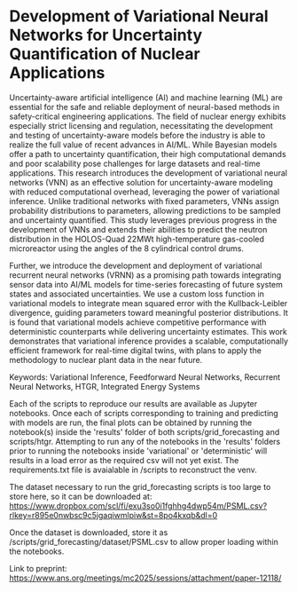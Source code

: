 # Development of Variational Neural Networks for Uncertainty Quantification of Nuclear Applications

Uncertainty-aware artificial intelligence (AI) and machine learning (ML) are essential for the safe
and reliable deployment of neural-based methods in safety-critical engineering applications. The
field of nuclear energy exhibits especially strict licensing and regulation, necessitating the development
and testing of uncertainty-aware models before the industry is able to realize the full value of
recent advances in AI/ML. While Bayesian models offer a path to uncertainty quantification, their
high computational demands and poor scalability pose challenges for large datasets and real-time
applications. This research introduces the development of variational neural networks (VNN) as
an effective solution for uncertainty-aware modeling with reduced computational overhead, leveraging
the power of variational inference. Unlike traditional networks with fixed parameters, VNNs
assign probability distributions to parameters, allowing predictions to be sampled and uncertainty
quantified. This study leverages previous progress in the development of VNNs and extends their
abilities to predict the neutron distribution in the HOLOS-Quad 22MWt high-temperature gas-cooled
microreactor using the angles of the 8 cylindrical control drums.

Further, we introduce the development and deployment of variational recurrent neural networks
(VRNN) as a promising path towards integrating sensor data into AI/ML models for time-series
forecasting of future system states and associated uncertainties. We use a custom loss function in
variational models to integrate mean squared error with the Kullback-Leibler divergence, guiding
parameters toward meaningful posterior distributions. It is found that variational models achieve
competitive performance with deterministic counterparts while delivering uncertainty estimates.
This work demonstrates that variational inference provides a scalable, computationally efficient
framework for real-time digital twins, with plans to apply the methodology to nuclear plant data in
the near future.

Keywords: Variational Inference, Feedforward Neural Networks, Recurrent Neural Networks, HTGR, Integrated Energy Systems

Each of the scripts to reproduce our results are available as Jupyter notebooks. Once each of scripts corresponding to training and predicting with models are run, the final plots can be obtained by running the notebook(s) inside the 'results' folder of both scripts/grid_forecasting and scripts/htgr. Attempting to run any of the notebooks in the 'results' folders prior to running the notebooks inside 'variational' or 'deterministic' will results in a load error as the required csv will not yet exist. The requirements.txt file is avaialable in /scripts to reconstruct the venv.

The dataset necessary to run the grid_forecasting scripts is too large to store here, so it can be downloaded at: https://www.dropbox.com/scl/fi/exu3so0i1fghhg4dwp54m/PSML.csv?rlkey=r895e0nwbsc9c5jgaqiwmlpiw&st=8po4kxqb&dl=0

Once the dataset is downloaded, store it as /scripts/grid_forecasting/dataset/PSML.csv to allow proper loading within the notebooks.

Link to preprint: https://www.ans.org/meetings/mc2025/sessions/attachment/paper-12118/
